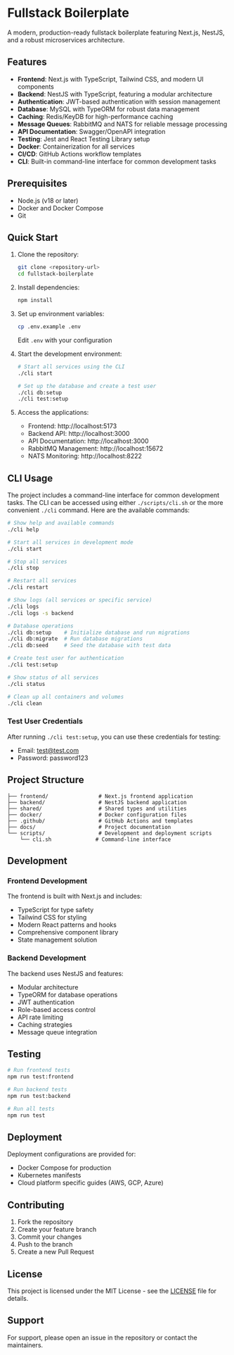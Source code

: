 # Fullstack Boilerplate

A modern, production-ready fullstack boilerplate featuring Next.js, NestJS, and a robust microservices architecture.

## Features

- **Frontend**: Next.js with TypeScript, Tailwind CSS, and modern UI components
- **Backend**: NestJS with TypeScript, featuring a modular architecture
- **Authentication**: JWT-based authentication with session management
- **Database**: MySQL with TypeORM for robust data management
- **Caching**: Redis/KeyDB for high-performance caching
- **Message Queues**: RabbitMQ and NATS for reliable message processing
- **API Documentation**: Swagger/OpenAPI integration
- **Testing**: Jest and React Testing Library setup
- **Docker**: Containerization for all services
- **CI/CD**: GitHub Actions workflow templates
- **CLI**: Built-in command-line interface for common development tasks

## Prerequisites

- Node.js (v18 or later)
- Docker and Docker Compose
- Git

## Quick Start

1. Clone the repository:
   ```bash
   git clone <repository-url>
   cd fullstack-boilerplate
   ```

2. Install dependencies:
   ```bash
   npm install
   ```

3. Set up environment variables:
   ```bash
   cp .env.example .env
   ```
   Edit `.env` with your configuration

4. Start the development environment:
   ```bash
   # Start all services using the CLI
   ./cli start

   # Set up the database and create a test user
   ./cli db:setup
   ./cli test:setup
   ```

5. Access the applications:
   - Frontend: http://localhost:5173
   - Backend API: http://localhost:3000
   - API Documentation: http://localhost:3000
   - RabbitMQ Management: http://localhost:15672
   - NATS Monitoring: http://localhost:8222

## CLI Usage

The project includes a command-line interface for common development tasks. The CLI can be accessed using either `./scripts/cli.sh` or the more convenient `./cli` command. Here are the available commands:

```bash
# Show help and available commands
./cli help

# Start all services in development mode
./cli start

# Stop all services
./cli stop

# Restart all services
./cli restart

# Show logs (all services or specific service)
./cli logs
./cli logs -s backend

# Database operations
./cli db:setup    # Initialize database and run migrations
./cli db:migrate  # Run database migrations
./cli db:seed     # Seed the database with test data

# Create test user for authentication
./cli test:setup

# Show status of all services
./cli status

# Clean up all containers and volumes
./cli clean
```

### Test User Credentials

After running `./cli test:setup`, you can use these credentials for testing:
- Email: test@test.com
- Password: password123

## Project Structure

```
├── frontend/                # Next.js frontend application
├── backend/                 # NestJS backend application
├── shared/                  # Shared types and utilities
├── docker/                  # Docker configuration files
├── .github/                 # GitHub Actions and templates
├── docs/                    # Project documentation
└── scripts/                 # Development and deployment scripts
    └── cli.sh              # Command-line interface
```

## Development

### Frontend Development

The frontend is built with Next.js and includes:
- TypeScript for type safety
- Tailwind CSS for styling
- Modern React patterns and hooks
- Comprehensive component library
- State management solution

### Backend Development

The backend uses NestJS and features:
- Modular architecture
- TypeORM for database operations
- JWT authentication
- Role-based access control
- API rate limiting
- Caching strategies
- Message queue integration

## Testing

```bash
# Run frontend tests
npm run test:frontend

# Run backend tests
npm run test:backend

# Run all tests
npm run test
```

## Deployment

Deployment configurations are provided for:
- Docker Compose for production
- Kubernetes manifests
- Cloud platform specific guides (AWS, GCP, Azure)

## Contributing

1. Fork the repository
2. Create your feature branch
3. Commit your changes
4. Push to the branch
5. Create a new Pull Request

## License

This project is licensed under the MIT License - see the [LICENSE](LICENSE) file for details.

## Support

For support, please open an issue in the repository or contact the maintainers.
